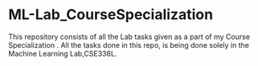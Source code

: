 # ML-Lab_CourseSpecialization

This repository consists of all the Lab tasks given as a part of my Course Specialization . All the tasks done in this repo, is being done solely in the Machine Learning Lab,CSE336L.
